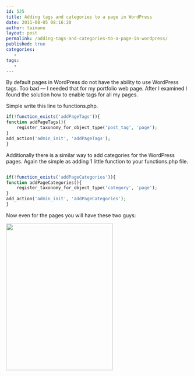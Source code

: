 ```yaml
---
id: 525
title: Adding tags and categories to a page in WordPress
date: 2011-08-05 08:16:20
author: taimane
layout: post
permalink: /adding-tags-and-categories-to-a-page-in-wordpress/
published: true
categories:
   -
tags:
   -
---
```

By default pages in WordPress do not have the ability to use WordPress tags. Too bad — I needed that for my portfolio web page. After I examined I found the solution how to enable tags for all my pages.

Simple write this line to functions.php.



```php
if(!function_exists('addPageTags')){
function addPageTags(){
    register_taxonomy_for_object_type('post_tag', 'page');
}
add_action('admin_init', 'addPageTags');
}
```

Additionally there is a similar way to add categories for the WordPress pages. Again the simple as adding 1 little function to your functions.php file.

```php

if(!function_exists('addPageCategories')){
function addPageCategories(){
    register_taxonomy_for_object_type('category', 'page');
}
add_action('admin_init', 'addPageCategories');
}
```

Now even for the pages you will have these two guys:

<a><img src="https://programming-review.com/wp-content/uploads/2011/08/addtags.png" alt="" title="addtags" width="293" height="402" class="alignnone size-full wp-image-532" /></a>



